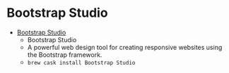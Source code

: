# Bootstrap Studio
- [Bootstrap Studio](https://bootstrapstudio.io/)
  -  Bootstrap Studio
  - A powerful web design tool for creating responsive websites using the Bootstrap framework.
  - `brew cask install Bootstrap Studio`
